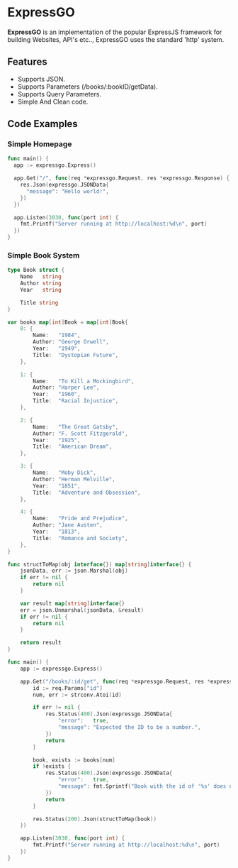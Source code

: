 # ExpressGO

**ExpressGO** is an implementation of the popular ExpressJS framework for building Websites, API's etc.., ExpressGO uses the standard 'http' system.

## Features

- Supports JSON.
- Supports Parameters (/books/:bookID/getData).
- Supports Query Parameters.
- Simple And Clean code.

## Code Examples

### Simple Homepage
```go
func main() {
  app := expressgo.Express()

  app.Get("/", func(req *expressgo.Request, res *expressgo.Response) {
    res.Json(expressgo.JSONData{
      "message": "Hello world!",
    })
  })

  app.Listen(3030, func(port int) {
    fmt.Printf("Server running at http://localhost:%d\n", port)
  })
}
```

### Simple Book System
```go
type Book struct {
	Name   string
	Author string
	Year   string

	Title string
}

var books map[int]Book = map[int]Book{
	0: {
		Name:   "1984",
		Author: "George Orwell",
		Year:   "1949",
		Title:  "Dystopian Future",
	},

	1: {
		Name:   "To Kill a Mockingbird",
		Author: "Harper Lee",
		Year:   "1960",
		Title:  "Racial Injustice",
	},

	2: {
		Name:   "The Great Gatsby",
		Author: "F. Scott Fitzgerald",
		Year:   "1925",
		Title:  "American Dream",
	},

	3: {
		Name:   "Moby Dick",
		Author: "Herman Melville",
		Year:   "1851",
		Title:  "Adventure and Obsession",
	},

	4: {
		Name:   "Pride and Prejudice",
		Author: "Jane Austen",
		Year:   "1813",
		Title:  "Romance and Society",
	},
}

func structToMap(obj interface{}) map[string]interface{} {
	jsonData, err := json.Marshal(obj)
	if err != nil {
		return nil
	}

	var result map[string]interface{}
	err = json.Unmarshal(jsonData, &result)
	if err != nil {
		return nil
	}

	return result
}

func main() {
	app := expressgo.Express()

	app.Get("/books/:id/get", func(req *expressgo.Request, res *expressgo.Response) {
		id := req.Params["id"]
		num, err := strconv.Atoi(id)

		if err != nil {
			res.Status(400).Json(expressgo.JSONData{
				"error":   true,
				"message": "Expected the ID to be a number.",
			})
			return
		}

		book, exists := books[num]
		if !exists {
			res.Status(400).Json(expressgo.JSONData{
				"error":   true,
				"message": fmt.Sprintf("Book with the id of '%s' does not exist.", id),
			})
			return
		}

		res.Status(200).Json(structToMap(book))
	})

	app.Listen(3030, func(port int) {
		fmt.Printf("Server running at http://localhost:%d\n", port)
	})
}
```